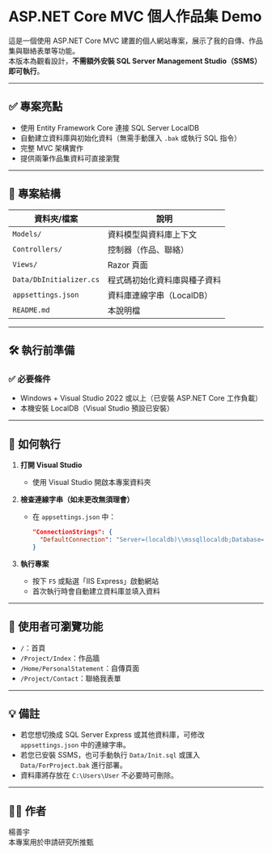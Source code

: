 # ASP.NET Core MVC 個人作品集 Demo

這是一個使用 ASP.NET Core MVC 建置的個人網站專案，展示了我的自傳、作品集與聯絡表單等功能。  
本版本為觀看設計，**不需額外安裝 SQL Server Management Studio（SSMS）即可執行**。

---

## ✅ 專案亮點

- 使用 Entity Framework Core 連接 SQL Server LocalDB
- 自動建立資料庫與初始化資料（無需手動匯入 `.bak` 或執行 SQL 指令）
- 完整 MVC 架構實作
- 提供兩筆作品集資料可直接瀏覽

---

## 📁 專案結構

| 資料夾/檔案         | 說明 |
|----------------------|------|
| `Models/`            | 資料模型與資料庫上下文 |
| `Controllers/`       | 控制器（作品、聯絡） |
| `Views/`             | Razor 頁面 |
| `Data/DbInitializer.cs` | 程式碼初始化資料庫與種子資料 |
| `appsettings.json`   | 資料庫連線字串（LocalDB） |
| `README.md`          | 本說明檔 |

---

## 🛠 執行前準備

### ✅ 必要條件

- Windows + Visual Studio 2022 或以上（已安裝 ASP.NET Core 工作負載）
- 本機安裝 LocalDB（Visual Studio 預設已安裝）

---

## 🚀 如何執行

1. **打開 Visual Studio**
   - 使用 Visual Studio 開啟本專案資料夾

2. **檢查連線字串（如未更改無須理會）**
   - 在 `appsettings.json` 中：
     ```json
     "ConnectionStrings": {
       "DefaultConnection": "Server=(localdb)\\mssqllocaldb;Database=ForProject;Trusted_Connection=True;"
     }
     ```

3. **執行專案**
   - 按下 `F5` 或點選「IIS Express」啟動網站
   - 首次執行時會自動建立資料庫並填入資料

---

## 🔎 使用者可瀏覽功能

- `/`：首頁
- `/Project/Index`：作品牆
- `/Home/PersonalStatement`：自傳頁面
- `/Project/Contact`：聯絡我表單

---

## 💡 備註

- 若您想切換成 SQL Server Express 或其他資料庫，可修改 `appsettings.json` 中的連線字串。
- 若您已安裝 SSMS，也可手動執行 `Data/Init.sql` 或匯入 `Data/ForProject.bak` 進行部署。
- 資料庫將存放在 `C:\Users\User` 不必要時可刪除。

---

## 👨‍💻 作者

楊善宇  
本專案用於申請研究所推甄  
